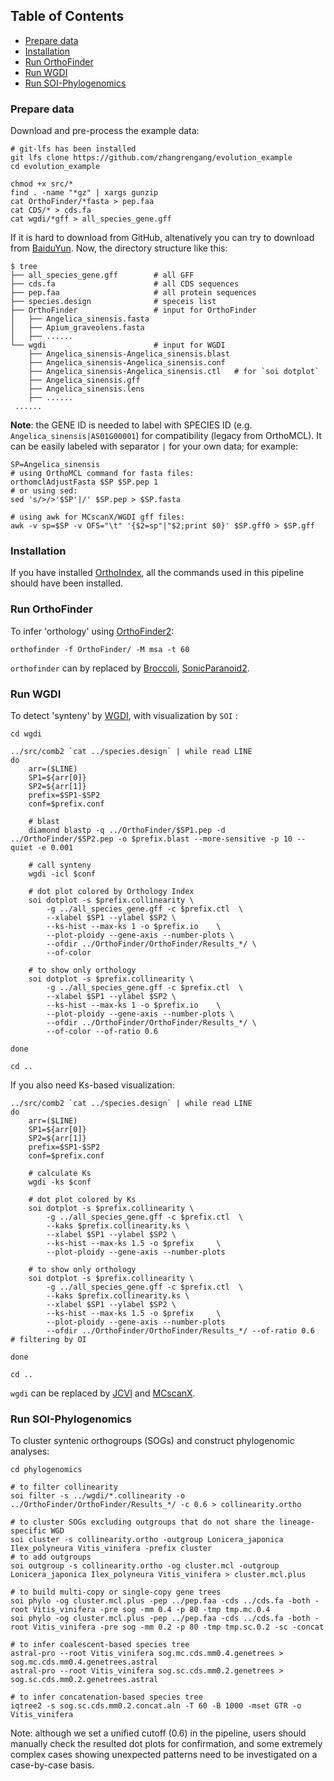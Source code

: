 ## Table of Contents

   * [Prepare data](#Prepare-data)
   * [Installation](#Installation)
   * [Run OrthoFinder](#Run-OrthoFinder)
   * [Run WGDI](#Run-WGDI)
   * [Run SOI-Phylogenomics](#Run-SOI-Phylogenomics)

### Prepare data ###
Download and pre-process the example data:
```
# git-lfs has been installed
git lfs clone https://github.com/zhangrengang/evolution_example
cd evolution_example

chmod +x src/*
find . -name "*gz" | xargs gunzip
cat OrthoFinder/*fasta > pep.faa
cat CDS/* > cds.fa
cat wgdi/*gff > all_species_gene.gff
```
If it is hard to download from GitHub, altenatively you can try to download from [BaiduYun](https://pan.baidu.com/s/1Qz-GjO0KQ1Ao2zw7vvwihg?pwd=a83p).
Now, the directory structure like this:
```
$ tree
├── all_species_gene.gff        # all GFF
├── cds.fa                      # all CDS sequences
├── pep.faa                     # all protein sequences
├── species.design              # speceis list
├── OrthoFinder                 # input for OrthoFinder
│   ├── Angelica_sinensis.fasta
│   ├── Apium_graveolens.fasta
│   ├── ......
└── wgdi                        # input for WGDI
    ├── Angelica_sinensis-Angelica_sinensis.blast
    ├── Angelica_sinensis-Angelica_sinensis.conf
    ├── Angelica_sinensis-Angelica_sinensis.ctl   # for `soi dotplot`
    ├── Angelica_sinensis.gff
    ├── Angelica_sinensis.lens
    ├── ......
 ......
```
**Note**: the GENE ID is needed to label with SPECIES ID (e.g. `Angelica_sinensis|AS01G00001`) for compatibility (legacy from OrthoMCL).
It can be easily labeled with separator `|` for your own data; for example: 
```
SP=Angelica_sinensis
# using OrthoMCL command for fasta files:
orthomclAdjustFasta $SP $SP.pep 1
# or using sed:
sed 's/>/>'$SP'|/' $SP.pep > $SP.fasta

# using awk for MCscanX/WGDI gff files:
awk -v sp=$SP -v OFS="\t" '{$2=sp"|"$2;print $0}' $SP.gff0 > $SP.gff
```
### Installation ###
If you have installed [OrthoIndex](https://github.com/zhangrengang/orthoindex#installation), 
all the commands used in this pipeline should have been installed.

### Run OrthoFinder ###
To infer 'orthology' using [OrthoFinder2](https://github.com/davidemms/OrthoFinder):
```
orthofinder -f OrthoFinder/ -M msa -t 60
```
`orthofinder` can by replaced by [Broccoli](https://github.com/rderelle/Broccoli), [SonicParanoid2](https://gitlab.com/salvo981/sonicparanoid2).

### Run WGDI ###
To detect 'synteny' by [WGDI](https://github.com/SunPengChuan/wgdi), with visualization by `SOI` :
```
cd wgdi

../src/comb2 `cat ../species.design` | while read LINE
do
    arr=($LINE)
    SP1=${arr[0]}
    SP2=${arr[1]}
    prefix=$SP1-$SP2
    conf=$prefix.conf

    # blast
    diamond blastp -q ../OrthoFinder/$SP1.pep -d ../OrthoFinder/$SP2.pep -o $prefix.blast --more-sensitive -p 10 --quiet -e 0.001

    # call synteny
    wgdi -icl $conf

    # dot plot colored by Orthology Index
    soi dotplot -s $prefix.collinearity \
        -g ../all_species_gene.gff -c $prefix.ctl  \
        --xlabel $SP1 --ylabel $SP2 \
        --ks-hist --max-ks 1 -o $prefix.io    \
        --plot-ploidy --gene-axis --number-plots \
        --ofdir ../OrthoFinder/OrthoFinder/Results_*/ \
        --of-color

    # to show only orthology
    soi dotplot -s $prefix.collinearity \
        -g ../all_species_gene.gff -c $prefix.ctl  \
        --xlabel $SP1 --ylabel $SP2 \
        --ks-hist --max-ks 1 -o $prefix.io    \
        --plot-ploidy --gene-axis --number-plots \
        --ofdir ../OrthoFinder/OrthoFinder/Results_*/ \
        --of-color --of-ratio 0.6

done

cd ..
```

If you also need Ks-based visualization:
```
../src/comb2 `cat ../species.design` | while read LINE
do
    arr=($LINE)
    SP1=${arr[0]}
    SP2=${arr[1]}
    prefix=$SP1-$SP2
    conf=$prefix.conf

    # calculate Ks
    wgdi -ks $conf

    # dot plot colored by Ks
    soi dotplot -s $prefix.collinearity \
        -g ../all_species_gene.gff -c $prefix.ctl  \
        --kaks $prefix.collinearity.ks \
        --xlabel $SP1 --ylabel $SP2 \
        --ks-hist --max-ks 1.5 -o $prefix     \
        --plot-ploidy --gene-axis --number-plots

    # to show only orthology
    soi dotplot -s $prefix.collinearity \
        -g ../all_species_gene.gff -c $prefix.ctl  \
        --kaks $prefix.collinearity.ks \
        --xlabel $SP1 --ylabel $SP2 \
        --ks-hist --max-ks 1.5 -o $prefix     \
        --plot-ploidy --gene-axis --number-plots
        --ofdir ../OrthoFinder/OrthoFinder/Results_*/ --of-ratio 0.6       # filtering by OI

done

cd ..
```
`wgdi` can be replaced by [JCVI](https://github.com/tanghaibao/jcvi) and
[MCscanX](http://chibba.pgml.uga.edu/mcscan2).

### Run SOI-Phylogenomics ###
To cluster syntenic orthogroups (SOGs) and construct phylogenomic analyses:
```
cd phylogenomics

# to filter collinearity
soi filter -s ../wgdi/*.collinearity -o ../OrthoFinder/OrthoFinder/Results_*/ -c 0.6 > collinearity.ortho

# to cluster SOGs excluding outgroups that do not share the lineage-specific WGD
soi cluster -s collinearity.ortho -outgroup Lonicera_japonica Ilex_polyneura Vitis_vinifera -prefix cluster
# to add outgroups
soi outgroup -s collinearity.ortho -og cluster.mcl -outgroup Lonicera_japonica Ilex_polyneura Vitis_vinifera > cluster.mcl.plus

# to build multi-copy or single-copy gene trees
soi phylo -og cluster.mcl.plus -pep ../pep.faa -cds ../cds.fa -both -root Vitis_vinifera -pre sog -mm 0.4 -p 80 -tmp tmp.mc.0.4
soi phylo -og cluster.mcl.plus -pep ../pep.faa -cds ../cds.fa -both -root Vitis_vinifera -pre sog -mm 0.2 -p 80 -tmp tmp.sc.0.2 -sc -concat

# to infer coalescent‐based species tree
astral-pro --root Vitis_vinifera sog.mc.cds.mm0.4.genetrees > sog.mc.cds.mm0.4.genetrees.astral
astral-pro --root Vitis_vinifera sog.sc.cds.mm0.2.genetrees > sog.sc.cds.mm0.2.genetrees.astral

# to infer concatenation‐based species tree
iqtree2 -s sog.sc.cds.mm0.2.concat.aln -T 60 -B 1000 -mset GTR -o Vitis_vinifera
```
Note: although we set a unified cutoff (0.6) in the pipeline, users should manually check the resulted dot plots for confirmation, 
and some extremely complex cases showing unexpected patterns need to be investigated on a case-by-case basis.

